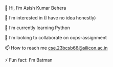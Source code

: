 👋 Hi, I’m Asish Kumar Behera

👀 I’m interested in (I have no idea honestly)

🌱 I’m currently learning Python

💞️ I’m looking to collaborate on oops-assignment

📫 How to reach me cse.23bcsb66@silicon.ac.in

⚡ Fun fact: I'm Batman

